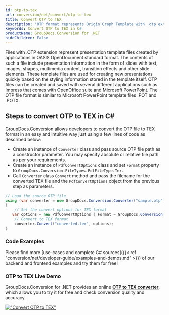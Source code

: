 ```yaml
---
id: otp-to-tex
url: conversion/net/convert/otp-to-tex
title: Convert OTP to TEX
description: "OTP format represents Origin Graph Template with .otp extension. Learn how to convert OTP to TEX file programmatically in C# language using GroupDocs.Conversion for .NET library."
keywords: Convert OTP to TEX in C#
productName: GroupDocs.Conversion for .NET
hideChildren: False
---
```


Files with .OTP extension represent presentation template files created by applications in OASIS OpenDocument standard format. The contents of such a file include presentation information in the form of slides with text, images, shapes, multimedia content, transition effects and other slide elements. These template files are used for creating new presentations quickly based on the styling information stored in the template itself. OTP files can be created and saved with several different applications such as Impress that comes with OpenOffice suite and Microsoft PowerPoint. The OTP file format is similar to Microsoft PowerPoint template files .POT and .POTX.

## Steps to convert OTP to TEX in C#

[GroupDocs.Conversion](https://products.groupdocs.com/conversion/net) allows developers to convert the OTP file to TEX format in an easy and intuitive way just using a few lines of code as described below:

* Create an instance of `Converter` class and pass source OTP file path as a constructor parameter. You may specify absolute or relative file path as per your requirements. 
* Create an instance of `PdfConvertOptions` class and set `Format` property to `GroupDocs.Conversion.FileTypes.PdfFileType.Tex`.
* Call `Converter` class `Convert` method and pass the filename for the converted TEX file and the `PdfConvertOptions` object from the previous step as parameters.

```csharp
// Load the source OTP file
using (var converter = new GroupDocs.Conversion.Converter("sample.otp"))
{
    // Set the convert options for TEX format
   var options = new PdfConvertOptions { Format = GroupDocs.Conversion.FileTypes.PdfFileType.Tex };
    // Convert to TEX format
    converter.Convert("converted.tex", options);
}
```

### Code Examples

Please find more [use-cases and complete C# sources]({{< ref "conversion/net/developer-guide/examples-and-demos.md" >}}) of our backend and frontend examples and try them for free!

### OTP to TEX Live Demo

GroupDocs.Conversion for .NET provides an online [**OTP to TEX converter**](https://products.groupdocs.app/conversion/otp-to-tex), which allows you to try it for free and check conversion quality and accuracy.

[!["Convert OTP to TEX"](conversion/net/images/convert-to-tex/convert-otp-to-tex.png)](https://products.groupdocs.app/conversion/otp-to-tex)